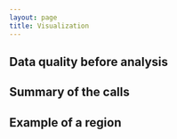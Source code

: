 ```yaml
---
layout: page
title: Visualization
---
```


## Data quality before analysis

## Summary of the calls

## Example of a region
